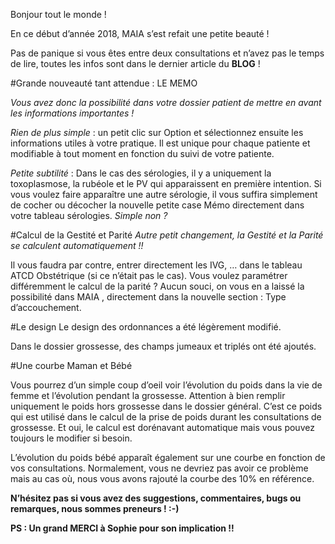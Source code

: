 Bonjour tout le monde !

En ce début d’année 2018, MAIA s’est refait une petite beauté !

Pas de panique si vous êtes entre deux consultations et n’avez pas le temps de lire, toutes les infos sont dans le dernier article du **BLOG** !


#Grande nouveauté tant attendue : LE MEMO

*Vous avez donc la possibilité dans votre dossier patient de mettre en avant les informations importantes !*

_Rien de plus simple_ : un petit clic sur Option et sélectionnez ensuite les informations utiles à votre pratique. Il est unique pour chaque patiente et modifiable à tout moment en fonction du suivi de votre patiente.

*Petite subtilité* : Dans le cas des sérologies, il y a uniquement la toxoplasmose, la rubéole et le PV qui apparaissent en première intention. Si vous voulez faire apparaître une autre sérologie, il vous suffira simplement de cocher ou décocher la nouvelle petite case Mémo directement dans votre tableau sérologies. *Simple non ?*

#Calcul de la Gestité et Parité
*Autre petit changement, la Gestité et la Parité se calculent automatiquement !!*

Il vous faudra par contre, entrer directement les IVG, … dans le tableau ATCD Obstétrique (si ce n’était pas le cas).
Vous voulez paramétrer différemment le calcul de la parité ? Aucun souci, on vous en a laissé la possibilité dans MAIA , directement dans la nouvelle section : Type d’accouchement.

#Le design
Le design des ordonnances a été légèrement modifié.  


Dans le dossier grossesse, des champs jumeaux et triplés ont été ajoutés.

#Une courbe Maman et Bébé

Vous pourrez d’un simple coup d’oeil voir l’évolution du poids dans la vie de femme et l’évolution pendant la grossesse. Attention à bien remplir uniquement le poids hors grossesse dans le dossier général. C’est ce poids qui est utilisé dans le calcul de la prise de poids durant les consultations de grossesse. Et oui, le calcul est dorénavant automatique mais vous pouvez toujours le modifier si besoin.

L’évolution du poids bébé apparaît également sur une courbe en fonction de vos consultations. Normalement, vous ne devriez pas avoir ce problème mais au cas où, nous vous avons rajouté la courbe des 10% en référence.



**N’hésitez pas si vous avez des suggestions, commentaires, bugs ou remarques, nous sommes preneurs ! :-)**

**PS : Un grand MERCI à Sophie pour son implication !!**
